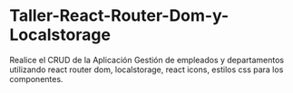 # Taller-React-Router-Dom-y-Localstorage
Realice el CRUD de la Aplicación Gestión de empleados y departamentos utilizando react router dom, localstorage, react icons, estilos css para los componentes.
